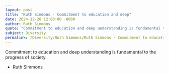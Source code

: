 ```yaml
---
layout: post
title: "Ruth Simmons - Commitment to education and deep"
date: 2024-12-28 12:00:00 -0000
author: Ruth Simmons
quote: "Commitment to education and deep understanding is fundamental to the progress of society."
subject: Diversity
permalink: /Diversity/Ruth Simmons/Ruth Simmons - Commitment to education and deep
---
```


Commitment to education and deep understanding is fundamental to the progress of society.

- Ruth Simmons
